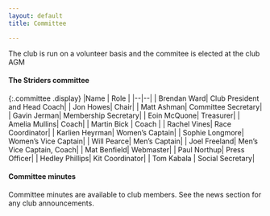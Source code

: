 ```yaml
---
layout: default
title: Committee

---
```


The club is run on a volunteer basis and the commitee is elected at the club AGM

#### The Striders committee

{:.committee .display}
|Name | Role |
|--|--|
| Brendan Ward| Club President and Head Coach|
| Jon Howes| Chair| 
| Matt Ashman| Committee Secretary|
| Gavin Jerman| Membership Secretary| 
| Eoin McQuone| Treasurer| 
| Amelia Mullins| Coach| 
| Martin Bick | Coach |
| Rachel Vines| Race Coordinator|
| Karlien Heyrman| Women’s Captain| 
| Sophie Longmore| Women’s Vice Captain|
| Will Pearce| Men’s Captain|
| Joel Freeland| Men’s Vice Captain, Coach|
| Mat Benfield| Webmaster|
| Paul Northup| Press Officer|
| Hedley Phillips| Kit Coordinator|
| Tom Kabala | Social Secretary|



#### Committee minutes

Committee minutes are available to club members. See the news section for any club announcements.
